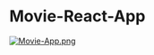# Movie-React-App

[![Movie-App.png](https://i.postimg.cc/d0m1mt0K/Movie-App.png)](https://postimg.cc/Ty1fTxmk)
